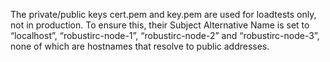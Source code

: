 The private/public keys cert.pem and key.pem are used for loadtests only, not
in production. To ensure this, their Subject Alternative Name is set to
“localhost”, “robustirc-node-1”, “robustirc-node-2” and “robustirc-node-3”,
none of which are hostnames that resolve to public addresses.
